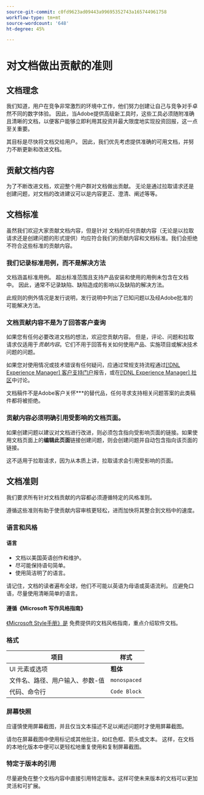 ```yaml
---
source-git-commit: c0fd9623ad09443a99695352743a165744961758
workflow-type: tm+mt
source-wordcount: '648'
ht-degree: 45%

---
```

# 对文档做出贡献的准则

## 文档理念

我们知道，用户在竞争非常激烈的环境中工作，他们努力创建让自己与竞争对手卓然不同的数字体验。 因此，当Adobe提供高级新工具时，这些工具必须随附准确且清晰的文档，以便客户能够立即利用其投资并最大限度地实现投资回报，这一点至关重要。

其目标是尽快将文档交给用户。 因此，我们优先考虑提供准确的可用文档，并努力不断更新和改进文档。

## 贡献文档内容

为了不断改进文档，欢迎整个用户群对文档做出贡献。 无论是通过拉取请求还是创建问题，对文档的改进建议可以是内容更正、澄清、阐述等等。

## 文档标准

虽然我们欢迎大家贡献文档内容，但是针对 文档的任何贡献内容（无论是以拉取请求还是创建问题的形式提供）均应符合我们的贡献内容和文档标准。我们会拒绝不符合这些标准的贡献内容。

### 我们记录标准用例，而不是解决方法

文档涵盖标准用例。 超出标准范围且支持产品安装和使用的用例未包含在文档中。 因此，通常不记录缺陷、缺陷造成的影响以及缺陷的解决方法。

此规则的例外情况是发行说明，发行说明中列出了已知问题以及经Adobe批准的可能解决方法。

### 文档贡献内容不是为了回答客户查询

如果您有任何必要改进文档的想法，欢迎您贡献内容。 但是，评论、问题和拉取请求仅适用于&#x200B;*贡献内容*。它们不用于回答有关如何使用产品、实施项目或解决技术问题的问题。

如果您对使用情况或技术错误有任何疑问，应通过常规支持流程通过[[!DNL Experience Manager] 客户支持门户](https://experienceleague.adobe.com/?support-solution=Experience+Manager#home)报告，或在[[!DNL Experience Manager] 社区](https://experienceleaguecommunities.adobe.com/t5/adobe-experience-manager/ct-p/adobe-experience-manager-community)中讨论。

文档稿件不是Adobe客户关怀***的替代品，任何寻求支持相关问题答案的此类稿件都将被拒绝。

### 贡献内容必须明确引用受影响的文档页面。

如果创建问题以建议对文档进行改进，则必须包含指向受影响页面的链接。如果使用文档页面上的&#x200B;**编辑此页面**&#x200B;链接创建问题，则会创建问题并自动包含指向该页面的链接。

这不适用于拉取请求，因为从本质上讲，拉取请求会引用受影响的页面。

## 文档准则

我们要求所有针对文档贡献的内容都必须遵循特定的风格准则。

遵循这些准则有助于使贡献内容审核更轻松，进而加快将其整合到文档中的速度。

### 语言和风格

#### 语言

* 文档以美国英语创作和维护。
* 尽可能保持语句简单。
* 使用简洁明了的语言。

请记住，文档的读者遍布全球，他们不可能以英语为母语或英语流利。 应避免口语，尽量使用清晰简单的语言。

#### 遵循《Microsoft 写作风格指南》

[《Microsoft Style手册》是](https://docs.microsoft.com/zh-cn/style-guide/welcome/) 免费提供的文档风格指南，重点介绍软件文档。

### 格式

| 项目 | 样式 |
| -------------------------------------------- | ---------------- |
| UI 元素或选项 | **粗体** |
| 文件名、路径、用户输入、参数-值 | `monospaced` |
| 代码、命令行 | ```Code Block``` |

### 屏幕快照

应谨慎使用屏幕截图，并且仅当文本描述不足以阐述问题时才使用屏幕截图。

请勿在屏幕截图中使用标记或其他批注，如红色框、箭头或文本。 这样，在文档的本地化版本中便可以更轻松地重复使用和复制屏幕截图。

### 特定于版本的引用

尽量避免在整个文档内容中直接引用特定版本。这样可使未来版本的文档可以更加灵活和可扩展。
